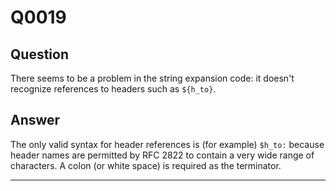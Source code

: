 Q0019
=====

Question
--------

There seems to be a problem in the string expansion code: it doesn't
recognize references to headers such as `${h_to}`.

Answer
------

The only valid syntax for header references is (for example) `$h_to:`
because header names are permitted by RFC 2822 to contain a very wide
range of characters. A colon (or white space) is required as the
terminator.

* * * * *
